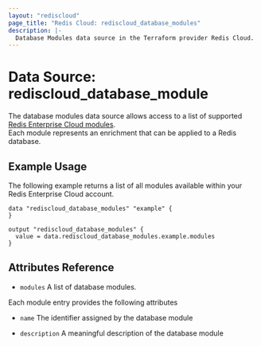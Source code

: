 ```yaml
---
layout: "rediscloud"
page_title: "Redis Cloud: rediscloud_database_modules"
description: |-
  Database Modules data source in the Terraform provider Redis Cloud.
---
```



# Data Source: rediscloud_database_module

The database modules data source allows access to a list of supported [Redis Enterprise Cloud modules](https://redislabs.com/redis-enterprise/modules).  
Each module represents an enrichment that can be applied to a Redis database.

## Example Usage

The following example returns a list of all modules available within your Redis Enterprise Cloud account.

```hcl-terraform
data "rediscloud_database_modules" "example" {
}

output "rediscloud_database_modules" {
  value = data.rediscloud_database_modules.example.modules
}
```

## Attributes Reference

* `modules` A list of database modules.

Each module entry provides the following attributes

* `name` The identifier assigned by the database module

* `description` A meaningful description of the database module
